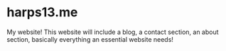 # harps13.me
My website!
This website will include a blog, a contact section, an about section, basically everything an essential website needs!
